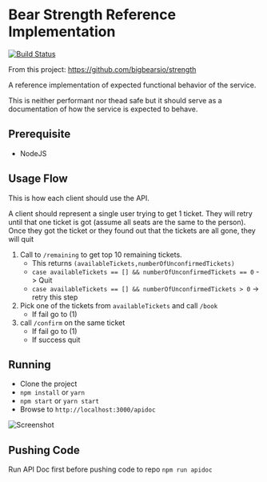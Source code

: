 # Bear Strength Reference Implementation
[![Build Status](https://travis-ci.org/bigbearsio/strength-ref.svg?branch=master)](https://travis-ci.org/bigbearsio/strength-ref)

From this project: https://github.com/bigbearsio/strength

A reference implementation of expected functional behavior of the service. 

This is neither performant nor thead safe but it should serve as a documentation of how the service is expected to behave. 

## Prerequisite
* NodeJS

## Usage Flow
This is how each client should use the API. 

A client should represent a single user trying to get 1 ticket. They will retry until that one ticket is got (assume all seats are the same to the person). Once they got the ticket or they found out that the tickets are all gone, they will quit

1. Call to `/remaining` to get top 10 remaining tickets. 
   * This returns `(availableTickets,numberOfUnconfirmedTickets)`
   * `case availableTickets == [] && numberOfUnconfirmedTickets == 0` -> Quit
   * `case availableTickets == [] && numberOfUnconfirmedTickets > 0` -> retry this step 
2. Pick one of the tickets from `availableTickets` and call `/book`
   * If fail go to (1)
3. call `/confirm` on the same ticket
   * If fail go to (1)
   * If success quit

## Running
* Clone the project
* `npm install` or `yarn`
* `npm start` or `yarn start`
* Browse to `http://localhost:3000/apidoc`

![Screenshot](public/images/doc-screenshot.png)

## Pushing Code
Run API Doc first before pushing code to repo
```npm run apidoc```
